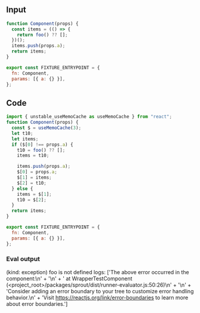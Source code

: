 
## Input

```javascript
function Component(props) {
  const items = (() => {
    return foo() ?? [];
  })();
  items.push(props.a);
  return items;
}

export const FIXTURE_ENTRYPOINT = {
  fn: Component,
  params: [{ a: {} }],
};

```

## Code

```javascript
import { unstable_useMemoCache as useMemoCache } from "react";
function Component(props) {
  const $ = useMemoCache(3);
  let t10;
  let items;
  if ($[0] !== props.a) {
    t10 = foo() ?? [];
    items = t10;

    items.push(props.a);
    $[0] = props.a;
    $[1] = items;
    $[2] = t10;
  } else {
    items = $[1];
    t10 = $[2];
  }
  return items;
}

export const FIXTURE_ENTRYPOINT = {
  fn: Component,
  params: [{ a: {} }],
};

```
      
### Eval output
(kind: exception) foo is not defined
logs: ['The above error occurred in the <WrapperTestComponent> component:\n' +
  '\n' +
  '    at WrapperTestComponent (<project_root>/packages/sprout/dist/runner-evaluator.js:50:26)\n' +
  '\n' +
  'Consider adding an error boundary to your tree to customize error handling behavior.\n' +
  'Visit https://reactjs.org/link/error-boundaries to learn more about error boundaries.']